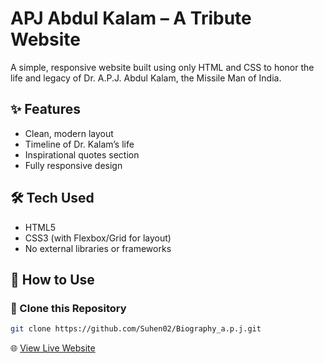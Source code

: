 
# APJ Abdul Kalam – A Tribute Website

A simple, responsive website built using only HTML and CSS to honor the life and legacy of Dr. A.P.J. Abdul Kalam, the Missile Man of India.

## ✨ Features
- Clean, modern layout
- Timeline of Dr. Kalam’s life
- Inspirational quotes section
- Fully responsive design

## 🛠️ Tech Used
- HTML5
- CSS3 (with Flexbox/Grid for layout)
- No external libraries or frameworks

## 📁 How to Use

### 🔄 Clone this Repository
```bash
git clone https://github.com/Suhen02/Biography_a.p.j.git
```
🌐 [View Live Website](https://suhen02.github.io/Biography_a.p.j/kalam_Bio/index.html)

